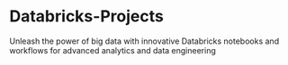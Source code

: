 # Databricks-Projects
Unleash the power of big data with innovative Databricks notebooks and workflows for advanced analytics and data engineering
